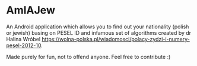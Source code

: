# AmIAJew

An Android application which allows you to find out your nationality (polish or jewish) basing on PESEL ID and infamous set of algorithms created by dr Halina Wróbel https://wolna-polska.pl/wiadomosci/polacy-zydzi-i-numery-pesel-2012-10.

Made purely for fun, not to offend anyone. Feel free to contribute :)
